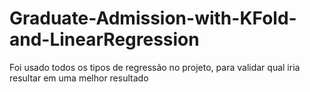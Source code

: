 # Graduate-Admission-with-KFold-and-LinearRegression
Foi usado todos os tipos de regressão no projeto, para validar qual iria resultar em uma melhor resultado
